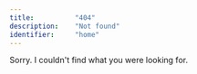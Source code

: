 ```yaml
---
title: 			"404"
description: 	"Not found"
identifier:		"home"
---
```


Sorry. I couldn't find what you were looking for.
